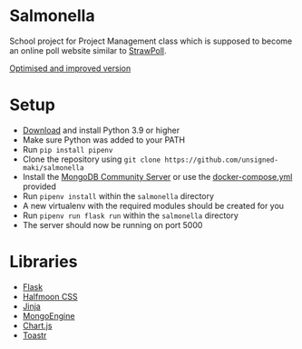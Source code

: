 # Salmonella

School project for Project Management class which is supposed to become an online poll website similar to [StrawPoll](https://www.strawpoll.me/).

[Optimised and improved version](https://github.com/unsigned-maki/salmonella-dbi)

# Setup

- [Download](https://www.python.org/downloads/release/python-3912/) and install Python 3.9 or higher
- Make sure Python was added to your PATH
- Run `pip install pipenv`
- Clone the repository using `git clone https://github.com/unsigned-maki/salmonella`
- Install the [MongoDB Community Server](https://www.mongodb.com/try/download/community) or use the [docker-compose.yml](https://github.com/unsigned-maki/salmonella/blob/master/mongodb/docker-compose.yml) provided
- Run `pipenv install` within the `salmonella` directory
- A new virtualenv with the required modules should be created for you
- Run `pipenv run flask run` within the `salmonella` directory
- The server should now be running on port 5000

# Libraries

- [Flask](https://flask.palletsprojects.com/en/2.1.x/)
- [Halfmoon CSS](https://www.gethalfmoon.com/)
- [Jinja](https://jinja.palletsprojects.com/en/3.1.x/)
- [MongoEngine](http://mongoengine.org)
- [Chart.js](https://www.chartjs.org)
- [Toastr](https://github.com/CodeSeven/toastr)
